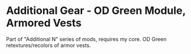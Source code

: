 # Additional Gear - OD Green Module, Armored Vests
Part of "Additional N" series of mods, requires my core. OD Green retextures/recolors of armor vests.